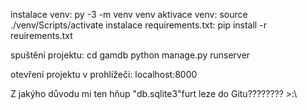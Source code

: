 instalace venv:
    py -3 -m venv venv
aktivace venv:
    source ./venv/Scripts/activate
instalace requirements.txt:
    pip install -r reuirements.txt

spuštění projektu:
    cd gamdb
    python manage.py runserver

otevření projektu v prohlížeči:
    localhost:8000


Z jakýho důvodu mi ten hňup "db.sqlite3"furt leze do Gitu???????? >:\